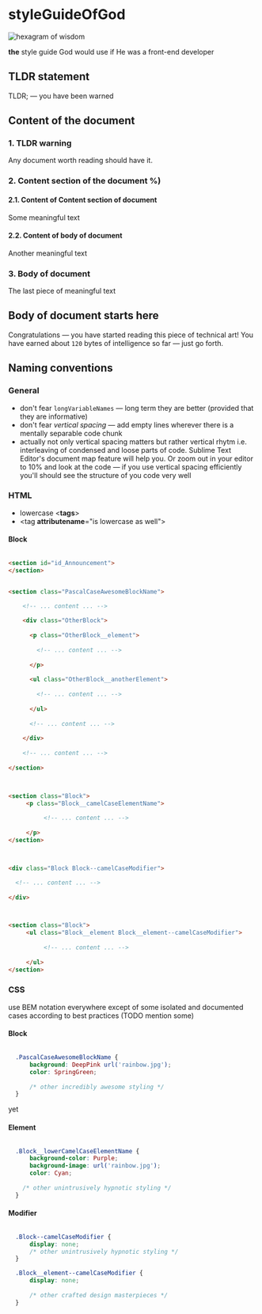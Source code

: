 styleGuideOfGod
==================
![hexagram of wisdom](https://gist.githubusercontent.com/TurboBasic/9dfd228781a46c7b7076ec56bc40d5ab/raw/03942052ba28c4dc483efcd0ebf4bfc6809ed0d0/hexagram3D.png) 

__the__ style guide God would use if He was a front-end developer

TLDR statement
-------------
TLDR; &mdash; you have been warned


Content of the document
--------------------------

### 1. TLDR warning
Any document worth reading should have it. 

### 2. Content section of the document %)


#### 2.1. Content of Content section of document
Some meaningful text 


#### 2.2. Content of body of document
Another meaningful text 


### 3. Body of document 
The last piece of meaningful text 



Body of document starts here
---------------------------
Congratulations &mdash; you have started reading this piece of technical art!  You have earned about `120` bytes of intelligence so far &mdash; just go forth.



Naming conventions
-----------------

### General

* don't fear `longVariableNames`  &mdash; long term they are better (provided that they are informative)
* don't fear *vertical spacing* &mdash; add empty lines wherever there is a mentally separable code chunk
* actually not only vertical spacing matters but rather vertical rhytm i.e. interleaving of condensed and loose parts of code. Sublime Text Editor's document map feature will help you. Or zoom out in your editor to 10% and look at the code &mdash; if you use vertical spacing efficiently you'll should see the structure of you code very well


### HTML

* lowercase <__tags__>
* &lt;tag __attributename__="is lowercase as well">




#### Block
````html

<section id="id_Announcement">
</section>


<section class="PascalCaseAwesomeBlockName">

    <!-- ... content ... -->
    
    <div class="OtherBlock">
    
      <p class="OtherBlock__element">
      
        <!-- ... content ... -->
        
      </p>
      
      <ul class="OtherBlock__anotherElement">
      
        <!-- ... content ... -->
        
      </ul>  
      
      <!-- ... content ... -->
      
    </div>
    
    <!-- ... content ... -->
    
</section>



<section class="Block">
     <p class="Block__camelCaseElementName">
     
          <!-- ... content ... -->
      
     </p>  
</section>



<div class="Block Block--camelCaseModifier">

  <!-- ... content ... -->
  
</div>



<section class="Block">
     <ul class="Block__element Block__element--camelCaseModifier">
     
          <!-- ... content ... -->
          
     </ul>  
</section>
````



### CSS
use BEM notation everywhere except of some isolated and documented cases according to best practices (TODO mention some)

#### Block
````css

  .PascalCaseAwesomeBlockName {
      background: DeepPink url('rainbow.jpg');
      color: SpringGreen;
    
      /* other incredibly awesome styling */
  }
````
yet

#### Element
````css

  .Block__lowerCamelCaseElementName {
      background-color: Purple;
      background-image: url('rainbow.jpg');
      color: Cyan;
  
    /* other unintrusively hypnotic styling */
  }
````

#### Modifier
````css

  .Block--camelCaseModifier {
      display: none;  
      /* other unintrusively hypnotic styling */
  }

  .Block__element--camelCaseModifier {
      display: none;
    
      /* other crafted design masterpieces */
  }
````
